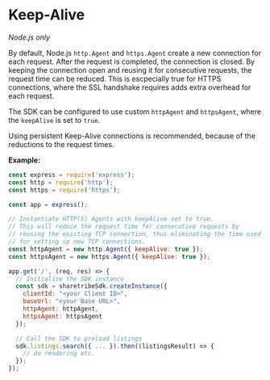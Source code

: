 # Keep-Alive

*Node.js only*

By default, Node.js `http.Agent` and `https.Agent` create a new connection for each request. After the request is completed, the connection is closed. By keeping the connection open and reusing it for consecutive requests, the request time can be reduced. This is escpecially true for HTTPS connections, where the SSL handshake requires adds extra overhead for each request.

The SDK can be configured to use custom `httpAgent` and `httpsAgent`, where the `keepAlive` is set to `true`.

Using persistent Keep-Alive connections is recommended, because of the reductions to the request times.

**Example:**

``` js
const express = require('express');
const http = require('http');
const https = require('https');

const app = express();

// Instantiate HTTP(S) Agents with keepAlive set to true.
// This will reduce the request time for consecutive requests by
// reusing the existing TCP connection, thus eliminating the time used
// for setting up new TCP connections.
const httpAgent = new http.Agent({ keepAlive: true });
const httpsAgent = new https.Agent({ keepAlive: true });

app.get('/', (req, res) => {
  // Initialize the SDK instance
  const sdk = sharetribeSdk.createInstance({
    clientId: "<your Client ID>",
    baseUrl: "<your Base URL>",
    httpAgent: httpAgent,
    httpsAgent: httpsAgent
  });

  // Call the SDK to preload listings
  sdk.listings.search({ ... }).then((listingsResult) => {
    // do rendering etc.
  });
});
```
